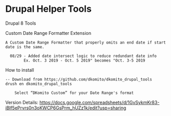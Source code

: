 # Drupal Helper Tools
Drupal 8 Tools

 Custom Date Range Formatter Extension
 
 	A Custom Date Range Formatter that properly omits an end date if start date is the same.
  
	  08/29 - Added date intersect logic to reduce redundant date info
			Ex. Oct. 3 2019 - Oct. 5 2019" becomes "Oct. 3-5 2019
 
 How to install
	
	-- Download from https://github.com/dkomito/dkomito_drupal_tools
	drush en dkomito_drupal_tools
	
		Select “DKomito Custom” for your Date Range's format


Version Details:  https://docs.google.com/spreadsheets/d/1GvSykmKr83-iBlf5ePrvrs0n3oKWCP6GsPrm_hUZz1k/edit?usp=sharing

